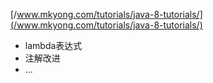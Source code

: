 [/www.mkyong.com/tutorials/java-8-tutorials/](/www.mkyong.com/tutorials/java-8-tutorials/)

* lambda表达式
* 注解改进
* ...



